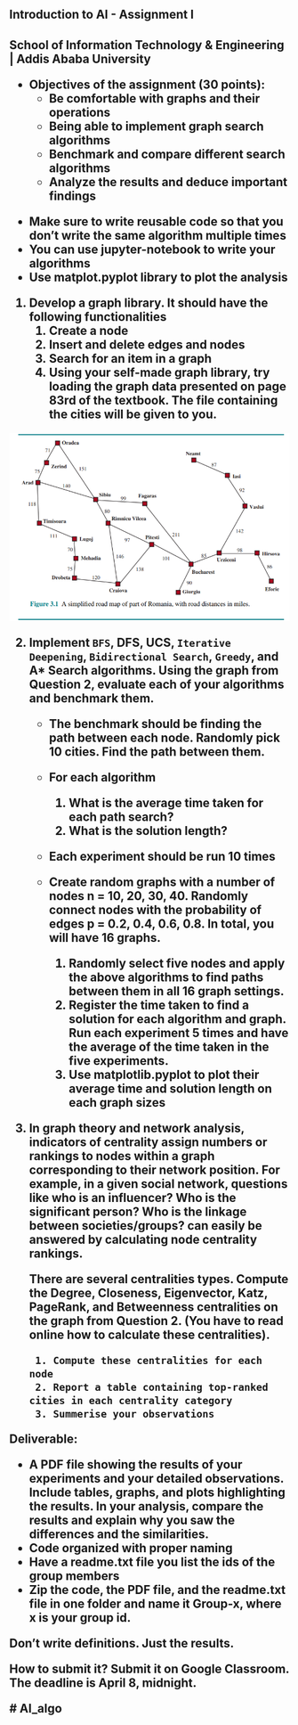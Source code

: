 

<h2>Introduction to AI - Assignment I<h2>



School of Information Technology & Engineering | Addis Ababa University
- Objectives of the assignment (30 points):
    - Be comfortable with graphs and their operations
    - Being able to implement graph search algorithms
    - Benchmark and compare different search algorithms
    -  Analyze the results and deduce important findings

* Make sure to write reusable code so that you don’t write the same algorithm multiple times
* You can use jupyter-notebook to write your algorithms
* Use matplot.pyplot library to plot the analysis


1. Develop a graph library. It should have the following functionalities
    1. Create a node
    2. Insert and delete edges and nodes
    3. Search for an item in a graph
    4. Using your self-made graph library, try loading the graph data presented on page 83rd of the textbook. The file containing the cities will be given to you. 


<img src=".\romania_city.png" alt=""></img>

2. Implement `BFS`, DFS, UCS, `Iterative Deepening`, `Bidirectional Search`, `Greedy`, and A* Search algorithms. Using the graph from Question 2, evaluate each of your algorithms and benchmark them.

    - The benchmark should be finding the path between each node. Randomly pick 10 cities. Find the path between them.

    - For each algorithm
        1. What is the average time taken for each path search?
        2. What is the solution length?

    - Each experiment should be run 10 times

    - Create random graphs with a number of nodes n = 10, 20, 30, 40.  Randomly connect nodes with the probability of edges p = 0.2, 0.4, 0.6, 0.8. In total, you will have 16 graphs. 

        1. Randomly select five nodes and apply the above algorithms to find paths between them in all 16 graph settings. 
        2. Register the time taken to find a solution for each algorithm and graph. Run each experiment 5 times and have the average of the time taken in the five experiments.
        3. Use matplotlib.pyplot to plot their average time and solution length on each graph sizes

3. In graph theory and network analysis, indicators of centrality assign numbers or rankings to nodes within a graph corresponding to their network position. For example, in a given social network, questions like who is an influencer? Who is the significant person? Who is the linkage between societies/groups? can easily be answered by calculating node centrality rankings.

    There are several centralities types. Compute the Degree, Closeness, Eigenvector, Katz, PageRank, and Betweenness centralities on the graph from Question 2. (You have to read online how to calculate these centralities). 

        1. Compute these centralities for each node
        2. Report a table containing top-ranked cities in each centrality category
        3. Summerise your observations

Deliverable: 
* A PDF file showing the results of your experiments and your detailed observations. Include tables, graphs, and plots highlighting the results. In your analysis, compare the results and explain why you saw the differences and the similarities. 
* Code organized with proper naming
* Have a readme.txt file you list the ids of the group members	
* Zip the code, the PDF file, and the readme.txt file in one folder and name it Group-x, where x is your group id.  

Don’t write definitions. Just the results.

How to submit it?
Submit it on Google Classroom. The deadline is April 8, midnight. 

#   A I _ a l g o 
 
 
